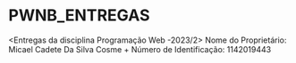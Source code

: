 # PWNB_ENTREGAS
<Entregas da disciplina Programação Web -2023/2>
Nome do Proprietário: Micael Cadete Da Silva Cosme
+
Número de Identificação: 1142019443
